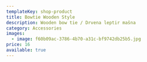 ```yaml
---
templateKey: shop-product
title: Bowtie Wooden Style
description: Wooden bow tie / Drvena leptir mašna
category: Accessories
images:
  - image: f60b09ac-3786-4b70-a31c-bf9742db25b5.jpg
price: 16
available: true
---
```

